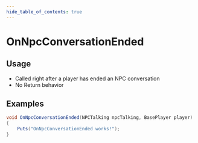 ```yaml
---
hide_table_of_contents: true
---
```


# OnNpcConversationEnded

## Usage

* Called right after a player has ended an NPC conversation
* No Return behavior

## Examples

```csharp title=""
void OnNpcConversationEnded(NPCTalking npcTalking, BasePlayer player)
{
    Puts("OnNpcConversationEnded works!");
}
```
